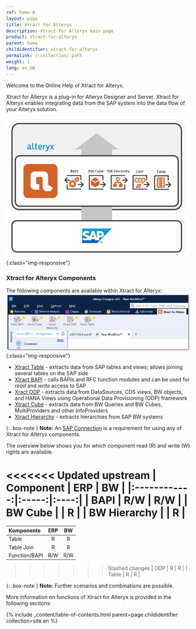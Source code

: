 ```yaml
---
ref: home-8
layout: page
title: Xtract for Alteryx
description: Xtract for Alteryx main page
product: xtract-for-alteryx
parent: home
childidentifier: xtract-for-alteryx
permalink: /:collection/:path
weight: 1
lang: en_GB
---
```

Welcome to the Online Help of Xtract for Alteryx.


Xtract for Alteryx is a plug-in for Alteryx Designer and Server. 
Xtract for Alteryx enables integrating data from the SAP system into the data flow of your Alteryx solution.

![XFA-Architecture](/img/content/xfa/Xtract_for_Alteryx.png){:class="img-responsive"}

### Xtract for Alteryx Components
The following components are available within Xtract for Alteryx:
![Xfa_components](/img/content/xfa/xfa_components_overview.png){:class="img-responsive"}

- [Xtract Table](../table) - extracts data from SAP tables and views; allows joining several tables on the SAP side
- [Xtract BAPI](../bapi) - calls BAPIs and RFC function modules and can be used for *read* and *write* access to SAP
- [Xract ODP](../odp) -  extracts data from DataSources, CDS views, BW objects, and HANA Views using Operational Data Provisioning (ODP) framework
- [Xtract Cube](../bw-cube) - extracts data from BW Queries and BW Cubes, MultiProviders and other InfoProviders
- [Xtract Hierarchy](../bwhierarchy) - extracts hierarchies from SAP BW systems

{: .box-note }
**Note:** An [SAP Connection](.getting-started/sap-connection) is a requirement for using any of Xtract for Alteryx components.

The overview below shows you for which component read (R) and write (W) rights are available.  

<<<<<<< Updated upstream
| Component | ERP | BW | 
|:------------:|:-----:|:----:|
| BAPI        | R/W  | R/W |
| BW Cube  |     | R  |
| BW Hierarchy   |     | R  | 
=======
| Komponente | ERP | BW | 
|:------------|:-----:|:----:|
| Table       | R   | R  | 
| Table Join  | R   | R  | 
| Function/BAPI        | R/W  | R/W |
>>>>>>> Stashed changes
| ODP       | R   |  R  |
| Table       | R   | R  |


{: .box-note }
**Note:** Further scenarios and combinations are possible.

More information on functions of Xtract for Alteryx is provided in the following sections:

{% include _content/table-of-contents.html parent=page.childidentifier collection=site.en %}